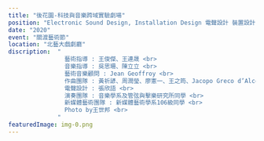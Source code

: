 ```yaml
---
title: "後花園-科技與音樂跨域實驗劇場"
position: "Electronic Sound Design, Installation Design 電聲設計 裝置設計"
date: "2020"
event: "關渡藝術節"
location: "北藝大戲劇廳"
discription:  "
                藝術指導 : 王俊傑、王連晟 <br>
                音樂指導 : 吳思珊、陳立立 <br>
                藝術音樂顧問 : Jean Geoffroy <br>
                作曲團隊 : 黃祈諺、周潤瑩、廖憲一、王之筠、Jacopo Greco d’Alceo <br>
                電聲設計 : 張欣語 <br>
                演奏團隊 : 音樂學系及管弦與擊樂研究所同學 <br>
                新媒體藝術團隊 : 新媒體藝術學系106級同學 <br>
                Photo by王世邦 <br>
              "
featuredImage: img-0.png
---
```

